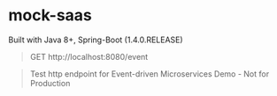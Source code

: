 mock-saas
=======================

Built with Java 8+, Spring-Boot (1.4.0.RELEASE)

>GET http://localhost:8080/event

>Test http endpoint for Event-driven Microservices Demo - Not for Production